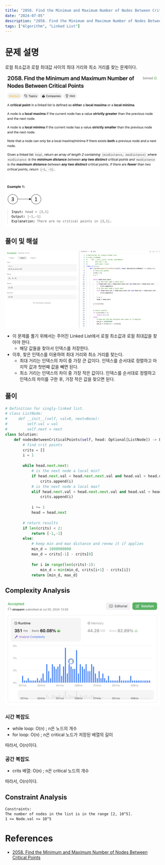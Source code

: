 ```yaml
---
title: "2058. Find the Minimum and Maximum Number of Nodes Between Critical Points"
date: "2024-07-05"
description: "2058. Find the Minimum and Maximum Number of Nodes Between Critical Points는 로컬 최소값과 로컬 최대값 사이의 최대 거리와 최소 거리를 찾는 문제이다."
tags: ["Algorithm", "Linked List"]
---
```


# 문제 설명
로컬 최소값과 로컬 최대값 사이의 최대 거리와 최소 거리를 찾는 문제이다.

![2058](../../../images/LEET/2058/2058.png)

## 풀이 및 해설
![crits](../../../images/LEET/2058/crits.png)

- 이 문제를 풀기 위해서는 주어진 Linked List에서 로컬 최소값과 로컬 최대값을 찾아야 한다.
    - 해당 값들을 찾아서 인덱스를 저장한다.
- 이후, 찾은 인덱스를 이용하여 최대 거리와 최소 거리를 찾는다.
    - 최대 거리는 인덱스의 차이 중 가장 큰 값이다. 인덱스를 순서대로 정렬하고 마지막 값과 첫번째 값을 빼면 된다.
    - 최소 거리는 인덱스의 차이 중 가장 작은 값이다. 인덱스를 순서대로 정렬하고 인덱스의 차이를 구한 후, 가장 작은 값을 찾으면 된다.


## 풀이
```python
# Definition for singly-linked list.
# class ListNode:
#     def __init__(self, val=0, next=None):
#         self.val = val
#         self.next = next
class Solution:
    def nodesBetweenCriticalPoints(self, head: Optional[ListNode]) -> List[int]:
        # find crit points
        crits = []
        i = 1

        while head.next.next:
            # is the next node a local min?
            if head.next.val < head.next.next.val and head.val > head.next.val:
                crits.append(i)
            # is the next node a local max?
            elif head.next.val > head.next.next.val and head.val < head.next.val:
                crits.append(i)
            
            i += 1
            head = head.next

        # return results
        if len(crits) < 2:
            return [-1,-1]
        else:
            # keep min and max distance and renew it if applies
            min_d = 1000000000
            max_d = crits[-1] - crits[0]

            for i in range(len(crits)-1):
                min_d = min(min_d, crits[i+1] - crits[i])
            return [min_d, max_d]
```

## Complexity Analysis
![tc](../../../images/LEET/2058/tc.png)

### 시간 복잡도
- while loop: O(n) ; n은 노드의 개수
- for loop: O(n) ; n은 critical 노드가 저장된 배열의 길이

따라서, O(n)이다.

### 공간 복잡도
- crits 배열: O(n) ; n은 critical 노드의 개수

따라서, O(n)이다.

## Constraint Analysis
```
Constraints:
The number of nodes in the list is in the range [2, 10^5].
1 <= Node.val <= 10^5
```

# References
- [2058. Find the Minimum and Maximum Number of Nodes Between Critical Points](https://leetcode.com/problems/find-the-minimum-and-maximum-number-of-nodes-between-critical-points/)
